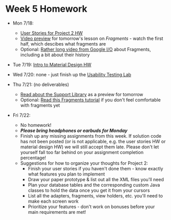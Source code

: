 # Week 5 Homework

- Mon 7/18:
  - [User Stories for Project 2 HW](https://github.com/ga-adi-nyc/User-Stories-for-Project-2-HW)
  - [Video preview](https://www.youtube.com/watch?v=qmyW8ZGFoUY) for tomorrow's lesson on _Fragments_ - watch the first half, which descibes what fragments are
  - Optional: [Rather long video from Google I/O](https://youtu.be/k3IT-IJ0J98) about Fragments, including a bit about their history  
       
- Tue 7/19: [Intro to Material Design HW](https://github.com/ga-adi-nyc/Intro-to-Material-Design-HW)  

- Wed 7/20: none - just finish up the [Usability Testing Lab](https://github.com/ga-adi-nyc/Usability-Testing-Lab)  

- Thu 7/21: (no deliverables)
  - [Read about the Support Library](http://martiancraft.com/blog/2015/06/android-support-library/) as a preview for tomorrow
  - Optional: [Read this Fragments tutorial](https://www.raywenderlich.com/117838/introduction-to-android-fragments-tutorial) if you don't feel comfortable with fragments yet  

- Fri 7/22:
  - No homework!
  - _**Please bring headphones or earbuds for Monday**_
  - Finish up any missing assignments from this week. If solution code has not been posted (or is not applicable, e.g. the user stories HW or material design HW) we will still accept them late. Please don't let yourself fall too far behind on your assignment completion percentage!
  - Suggestions for how to organize your thoughts for Project 2:
    - Finish your user stories if you haven't done them - know exactly what features you plan to implement
    - Draw your paper prototype & list out all the XML files you'll need
    - Plan your database tables and the corresponding custom Java classes to hold the data once you get it from your cursors
    - List all the adapters, fragments, view holders, etc. you'll need to make each screen work
    - Prioritize your features - don't work on bonuses before your main requirements are met!
